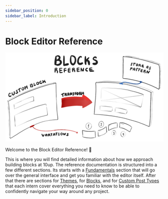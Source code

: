 ```yaml
---
sidebar_position: 0
sidebar_label: Introduction
---
```


# Block Editor Reference

![Books on a bookshelf](../static/img/block-reference-sketch.png)

Welcome to the Block Editor Reference! :wave:

This is where you will find detailed information about how we approach building blocks at 10up. The reference documentation is structured into a few different sections. Its starts with a [Fundamentals](./01-Fundamentals/the-editor.md) section that will go over the general interface and get you familiar with the editor itself. After that there are sections for [Themes](./02-Themes/styles.md), for [Blocks](./03-Blocks/block-patterns.md), and for [Custom Post Types](./04-custom-post-types.md) that each intern cover everything you need to know to be able to confidently navigate your way around any project.
